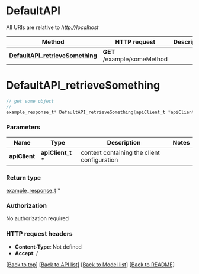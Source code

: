 # DefaultAPI

All URIs are relative to *http://localhost*

Method | HTTP request | Description
------------- | ------------- | -------------
[**DefaultAPI_retrieveSomething**](DefaultAPI.md#DefaultAPI_retrieveSomething) | **GET** /example/someMethod | 


# **DefaultAPI_retrieveSomething**
```c
// get some object
//
example_response_t* DefaultAPI_retrieveSomething(apiClient_t *apiClient);
```

### Parameters
Name | Type | Description  | Notes
------------- | ------------- | ------------- | -------------
**apiClient** | **apiClient_t \*** | context containing the client configuration |

### Return type

[example_response_t](example_response.md) *


### Authorization

No authorization required

### HTTP request headers

 - **Content-Type**: Not defined
 - **Accept**: /

[[Back to top]](#) [[Back to API list]](../README.md#documentation-for-api-endpoints) [[Back to Model list]](../README.md#documentation-for-models) [[Back to README]](../README.md)

